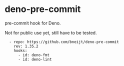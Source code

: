 # deno-pre-commit

pre-commit hook for Deno.

Not for public use yet, still have to be tested.

```
  - repo: https://github.com/bneijt/deno-pre-commit
    rev: 1.35.2
    hooks:
      - id: deno-fmt
      - id: deno-lint
```
